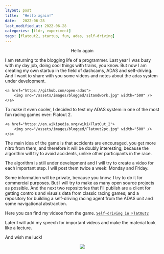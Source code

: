 ```yaml
---
layout: post
title:  "Hello again!"
date:   2022-06-28
last_modified_at: 2022-06-28
categories: [tldr, experiment]
tags: [flatout2, startup, fun, adas, self-driving]
---
```



  <p align="center">
        Hello again

I am returning to the blogging life of a programmer.
Last year I was busy with my day job, doing cool things with trains, you know. But now I am creating my own startup in the field of dashcams, ADAS and self-driving. And I want to share with you some videos and notes about the adas system under development.

    
    <a href="https://github.com/open-adas">
        <img src="/assets/images/blogged/sitandwork.jpg" width="500" />
    </a>

To make it even cooler, I decided to test my ADAS system in one of the most fun racing games ever: Flatout 2.
    
    <a href="https://en.wikipedia.org/wiki/FlatOut_2">
        <img src="/assets/images/blogged/Flatout2pc.jpg" width="500" />
    </a>

The main idea of the game is that accidents are encouraged, you get more nitro from them, and therefore it will be doubly interesting, because the algorithm will try to avoid accidents, unlike other participants in the race.

The algorithm is still under development and I will try to create a video for each important step. I will post them twice a week: Monday and Friday.

Some information will be private, because you know, I try to do it for commercial purposes. But I will try to make as many open source projects as possible. And the next two repositories that I'll publish are a client for getting controls and visuals data from classic racing games; and a repository for building a self-driving racing agent from the ADAS unit and some navigational abstraction.

Here you can find my videos from the game.
    <a href="https://www.youtube.com/playlist?list=PLKomYcf24jhil5BucvGZqPn_GAPkvuoc4">
        <code>Self-driving in FlatOut2</code>
    </a>

Later I will add my speech for important videos and make the material look like a lecture.

And wish me luck!
  </p>
  <p align="center">
    <img src="/assets/images/blogged/sit_and_work.jpg" width="500" />
  </p>
